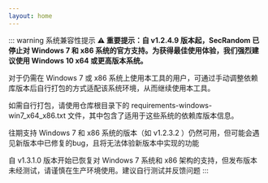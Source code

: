 ```yaml
---
layout: home
---
```


::: warning 系统兼容性提示
**⚠️ 重要提示：自 v1.2.4.9 版本起，SecRandom 已停止对 Windows 7 和 x86 系统的官方支持。为获得最佳使用体验，我们强烈建议使用 Windows 10 x64 或更高版本系统。**
 
对于仍需在 Windows 7 或 x86 系统上使用本工具的用户，可通过手动调整依赖库版本后自行打包的方式适配该系统环境，从而继续使用本工具。

如需自行打包，请使用仓库根目录下的 requirements-windows-win7_x64_x86.txt 文件，其中包含了适用于这些系统的依赖库版本信息。

往期支持 Windows 7 和 x86 系统的版本（如 v1.2.3.2 ）仍然可用，但可能会遇见新版本中已修复的bug，且将无法体验新版本中实现的功能

自 v1.3.1.0 版本开始已恢复对 Windows 7 系统和 x86 架构的支持，但发布版本未经测试，请谨慎在生产环境使用。建议自行测试并反馈问题
:::

<Download />
